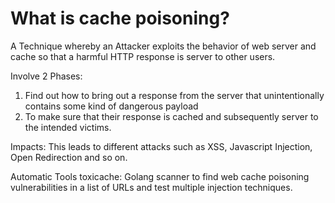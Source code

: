 # What is cache poisoning?

A Technique whereby an Attacker exploits the behavior of web server and cache so that a harmful HTTP response is server to other users.

Involve 2 Phases:
1. Find out how to bring out a response from the server that unintentionally contains some kind of dangerous payload
2. To make sure that their response is cached and subsequently server to the intended victims.

Impacts:
This leads to different attacks such as XSS, Javascript Injection, Open Redirection and so on.

Automatic Tools
toxicache: Golang scanner to find web cache poisoning vulnerabilities in a list of URLs and test multiple injection techniques.

